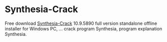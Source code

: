 # Synthesia-Crack
Free download [Synthesia-Crack](https://hafsapc.com/synthesia-10-9-crack-unlock-key/) 10.9.5890 full version standalone offline installer for Windows PC, ... crack program Synthesia, program explanation Synthesia. 
